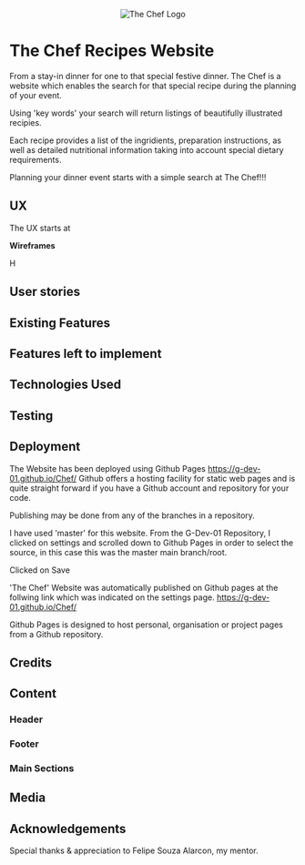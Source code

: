 <p align="center">
  <img src="" alt="The Chef Logo"/>
</p>


# The Chef Recipes Website

From a stay-in dinner for one to that special festive dinner.
The Chef is a website which enables the search for that special recipe 
during the planning of your event.

Using 'key words' your search will return listings of beautifully illustrated recipies.

Each recipe provides a list of the ingridients, preparation instructions, as well as detailed nutritional information taking into account special dietary requirements.

Planning your dinner event starts with a simple search at The Chef!!!



## UX
The UX starts at 

**Wireframes**

H




## User stories



## Existing Features




## Features left to implement



## Technologies Used


## Testing


## Deployment
The Website has been deployed using Github Pages
https://g-dev-01.github.io/Chef/
Github offers a hosting facility for static web pages and is quite straight forward if you have a Github account and repository for your code.

Publishing may be done from any of the branches in a repository.

I have used 'master' for this website.
From the G-Dev-01 Repository, I clicked on settings and scrolled down to Github Pages in order to select the source, in this case this was the master main branch/root.

Clicked on Save

'The Chef' Website was automatically published on Github pages at the follwing link which was indicated on the settings page.
https://g-dev-01.github.io/Chef/

Github Pages is designed to host personal, organisation or project pages from a Github repository.

## Credits




## Content


### Header


### Footer




### Main Sections






## Media




## Acknowledgements

Special thanks & appreciation to Felipe Souza Alarcon, my mentor.


